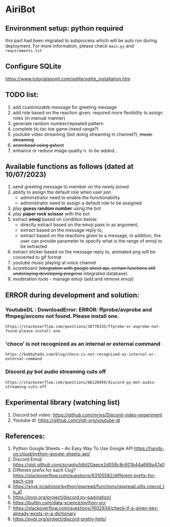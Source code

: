 # AiriBot

## Environment setup: python required
this part had been migrated to subprocess which will be auto run during deployment.
For more information, please check `main.py` and `requirements.txt`

## Configure SQLite
https://www.tutorialspoint.com/sqlite/sqlite_installation.htm

## TODO list:
1. add customizable message for greeting message
2. add role based on the reaction given, required more flexibility to assign roles (in manual manner)
3. generate random number/repeated pattern
4. complete tic tac toe game (need range?)
5. youtube video streaming (bot doing streaming in channel?), ~~music streaming~~
6. ~~scoreboad using gsheet~~
7. enhance or reduce image quality
n. *to be added...*

## Available functions as follows (dated at 10/07/2023)
1. send greeting message to member on the newly joined
2. ability to assign the default role when user join
    - administrator need to enable the functionability
    - administrator need to assign a default role to be assigned
3. play **guess random number** using the bot
4. play **paper rock scissor** with the bot
5. extract **emoji** based on condition below:
    - directly extract based on the emoji pass in as argument,
    - extract based on the message reply to,
    - extract based on the reactions given to a message, in addition, the user can provide parameter to specify what is the range of emoji to be extracted
6. extract sticker based on the message reply to, animated png will be converted to gif format
7. youtube music playing at voice channel
8. scoreboard (~~integration with google sheet api, certain functions still underlaying developing progress~~ integrated database)
9. moderation tools - manage emoji (add and remove emoji)

## ERROR during development and solution:
### YoutubeDL : DownloadError: ERROR: ffprobe/avprobe and ffmpeg/avconv not found. Please install one.
    https://stackoverflow.com/questions/30770155/ffprobe-or-avprobe-not-found-please-install-one

### 'choco' is not recognized as an internal or external command
    https://bobbyhadz.com/blog/choco-is-not-recognized-as-internal-or-external-command

### Discord.py bot audio streaming cuts off
    https://stackoverflow.com/questions/66120459/discord-py-bot-audio-streaming-cuts-off

## Experimental library (watching list)
1. Discord bot video: https://github.com/mrjvs/Discord-video-experiment
2. Youtube dl: https://github.com/ytdl-org/youtube-dl 

## References:
1. Python Google Sheets – An Easy Way To Use Google API https://hands-on.cloud/python-google-sheets-api/
2. Discord Emoji https://gist.github.com/scragly/b8d20aece2d058c8c601b44a689a47a0
3. Different prefix for each Cog? https://stackoverflow.com/questions/63105582/different-prefix-for-each-cog
4. https://snyk.io/advisor/python/gspread/functions/gspread.utils.rowcol_to_a1
5. https://pypi.org/project/discord.py-pagination/
6. https://builtin.com/data-science/python-ocr
7. https://stackoverflow.com/questions/1602934/check-if-a-given-key-already-exists-in-a-dictionary
8. https://pypi.org/project/discord-pretty-help/
